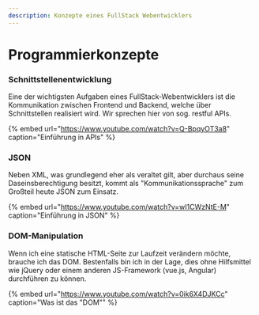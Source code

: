 ```yaml
---
description: Konzepte eines FullStack Webentwicklers
---
```


# Programmierkonzepte

### Schnittstellenentwicklung

Eine der wichtigsten Aufgaben eines FullStack-Webentwicklers ist die Kommunikation zwischen Frontend und Backend, welche über Schnittstellen realisiert wird. Wir sprechen hier von sog. restful APIs.

{% embed url="https://www.youtube.com/watch?v=Q-BpqyOT3a8" caption="Einführung in APIs" %}

### JSON

Neben XML, was grundlegend eher als veraltet gilt, aber durchaus seine Daseinsberechtigung besitzt, kommt als "Kommunikationssprache" zum Großteil heute JSON zum Einsatz.

{% embed url="https://www.youtube.com/watch?v=wI1CWzNtE-M" caption="Einführung in JSON" %}

### DOM-Manipulation 

Wenn ich eine statische HTML-Seite zur Laufzeit verändern möchte, brauche ich das DOM. Bestenfalls bin ich in der Lage, dies ohne Hilfsmittel wie jQuery oder einem anderen JS-Framework \(vue.js, Angular\) durchführen zu können.

{% embed url="https://www.youtube.com/watch?v=0ik6X4DJKCc" caption="Was ist das \"DOM\"" %}




